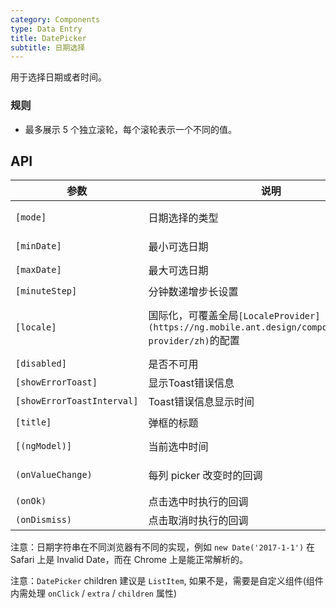 ```yaml
---
category: Components
type: Data Entry
title: DatePicker
subtitle: 日期选择
---
```


用于选择日期或者时间。

### 规则
- 最多展示 5 个独立滚轮，每个滚轮表示一个不同的值。


## API

参数 | 说明 | 类型 | 默认值
----|-----|------|------
| `[mode]`| 日期选择的类型 | `'year' \| 'month' \| 'date' \| 'time' \| 'datetime'` | `'date'` |
| `[minDate]` | 最小可选日期 | `Date` | `2000-1-1` |
| `[maxDate]` | 最大可选日期 | `Date` | `2030-1-1` |
| `[minuteStep]` | 分钟数递增步长设置 | `number` | `1` |
| `[locale]` | 国际化，可覆盖全局`[LocaleProvider](https://ng.mobile.ant.design/components/locale-provider/zh)`的配置 | `{DatePickerLocale: {year, month, day, hour, minute, am?, pm?}, okText, dismissText }` | - |
| `[disabled]` | 是否不可用 | `boolean` | `false`  |
| `[showErrorToast]` | 显示Toast错误信息 | `boolean` | `true` |
| `[showErrorToastInterval]` | Toast错误信息显示时间 | `number` | `2000` |
| `[title]` | 弹框的标题 | `string \| TemplateRef` | - |
| `[(ngModel)]` | 当前选中时间 | `Date` | `new Date()` |
| `(onValueChange)` | 每列 picker 改变时的回调 | `EventEmitter<{date: object, index: string}>` | - |
| `(onOk)` | 点击选中时执行的回调 | `EventEmitter<Date>` | - |
| `(onDismiss)` | 点击取消时执行的回调 | `EventEmitter<void>` | - |

注意：日期字符串在不同浏览器有不同的实现，例如 `new Date('2017-1-1')` 在 Safari 上是 Invalid Date，而在 Chrome 上是能正常解析的。

注意：`DatePicker` children 建议是 `ListItem`, 如果不是，需要是自定义组件(组件内需处理 `onClick` / `extra` / `children` 属性)
